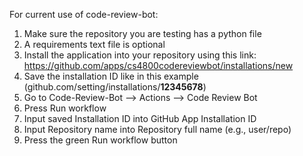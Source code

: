 For current use of code-review-bot:
1. Make sure the repository you are testing has a python file
2. A requirements text file is optional
3. Install the application into your repository using this link: https://github.com/apps/cs4800codereviewbot/installations/new
4. Save the installation ID like in this example (github.com/setting/installations/**12345678**)
5. Go to Code-Review-Bot --> Actions --> Code Review Bot
6. Press Run workflow
7. Input saved Installation ID into GitHub App Installation ID
8. Input Repository name into Repository full name (e.g., user/repo)
9. Press the green Run workflow button
